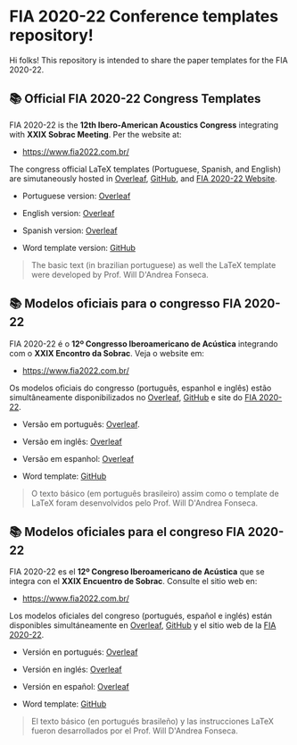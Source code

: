 # FIA 2020-22 Conference templates repository!

Hi folks! This repository is intended to share the paper templates for the FIA 2020-22. 

##   :books: Official FIA 2020-22 Congress Templates
FIA 2020-22 is the **12th  Ibero-American Acoustics Congress** integrating with **XXIX Sobrac Meeting**.
Per the website at:
 - https://www.fia2022.com.br/

The congress official LaTeX templates (Portuguese, Spanish, and English) are simutaneously hosted in [Overleaf](https://www.overleaf.com/), [GitHub](https://github.com/willdfonseca/fia2020), and [FIA 2020-22 Website](https://www.fia2022.com.br/).    


 - Portuguese version: [Overleaf](https://www.overleaf.com/read/rnfjxkknksnd)
 - English version: [Overleaf](https://www.overleaf.com/read/hgryywpgmxdx)
 - Spanish version: [Overleaf](https://www.overleaf.com/read/rszcxtwshzfr)
 
 - Word template version: [GitHub](https://github.com/willdfonseca/fia2020/tree/main/Docx%20(Word))

> The basic text (in brazilian portuguese) as well the LaTeX template
> were developed by Prof. Will D'Andrea Fonseca.


##   :books: Modelos oficiais para o congresso FIA 2020-22 
FIA 2020-22 é o  ****12º Congresso Iberoamericano de Acústica**** integrando com o  **XXIX Encontro da Sobrac**.
Veja o website em:
 - https://www.fia2022.com.br/

Os modelos oficiais do congresso  (português, espanhol e inglês) estão simultâneamente disponibilizados no [Overleaf](https://www.overleaf.com/), [GitHub](https://github.com/willdfonseca/fia2020) e site do [FIA 2020-22](https://www.fia2022.com.br/).    


 - Versão em português: [Overleaf](https://www.overleaf.com/read/rnfjxkknksnd).
 - Versão em inglês: [Overleaf](https://www.overleaf.com/read/hgryywpgmxdx)
 - Versão em espanhol: [Overleaf](https://www.overleaf.com/read/rszcxtwshzfr)

 - Word template: [GitHub](https://github.com/willdfonseca/fia2020/tree/main/Docx%20(Word))
 
> O texto básico (em português brasileiro) assim como o template de LaTeX 
> foram desenvolvidos pelo Prof. Will D'Andrea Fonseca.


##   :books: Modelos oficiales para el congreso FIA 2020-22
FIA 2020-22 es el **12º Congreso Iberoamericano de Acústica** que se integra con el **XXIX Encuentro de Sobrac**. Consulte el sitio web en:
 - https://www.fia2022.com.br/

Los modelos oficiales del congreso (portugués, español e inglés) están disponibles simultáneamente en [Overleaf](https://www.overleaf.com/), [GitHub](https://github.com/willdfonseca/fia2020) y el sitio web de la [FIA 2020-22](https://www.fia2022.com.br/). 

 - Versión en portugués: [Overleaf](https://www.overleaf.com/read/rnfjxkknksnd)
 - Versión en inglés: [Overleaf](https://www.overleaf.com/read/hgryywpgmxdx)
 - Versión en español: [Overleaf](https://www.overleaf.com/read/rszcxtwshzfr)

 - Word template: [GitHub](https://github.com/willdfonseca/fia2020/tree/main/Docx%20(Word))


> El texto básico (en portugués brasileño) y las instrucciones LaTeX fueron desarrollados por el Prof. Will D'Andrea Fonseca.
